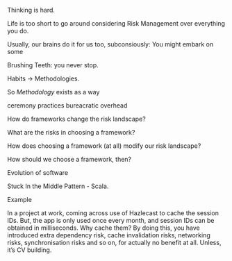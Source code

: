 
Thinking is hard.

Life is too short to go around considering Risk Management over everything you do.  

Usually, our brains do it for us too, subconsiously:   You might embark on some 

Brushing Teeth:  you never stop.

Habits -> Methodologies.

So _Methodology_ exists as a way 

ceremony
practices
bureacratic overhead


How do frameworks change the risk landscape?

What are the risks in choosing a framework?

How does choosing a framework (at all) modify our risk landscape?

How should we choose a framework, then?

Evolution of software


Stuck In the Middle Pattern - Scala.



Example

In a project at work, coming across use of Hazlecast to cache the session IDs.   But, the app is only used once every month, and session IDs can be obtained in milliseconds.   Why cache them?  By doing this, you have introduced extra dependency risk, cache invalidation risks, networking risks, synchronisation risks and so on, for actually no benefit at all.  Unless, it’s CV building.  

